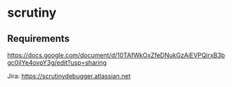 # scrutiny

## Requirements
https://docs.google.com/document/d/10TAfWkOxZfeDNukGzAiEVPQirxB3bgc0jIYe4ovpY3g/edit?usp=sharing

Jira:  https://scrutinydebugger.atlassian.net
